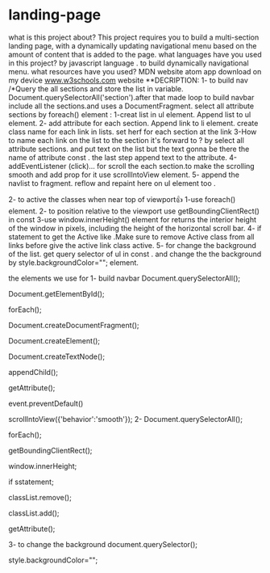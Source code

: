 # landing-page
what is this project about?
This project requires you to build a multi-section landing page, with a dynamically updating navigational menu based on the amount of content that is added to the page.
what languages have you used in this project?
by javascript language . to build dynamically navigational menu.
what resources have you used?
MDN website
atom app download on my device
www.w3schools.com website
**DECRIPTION:
1- to build nav
/*Query the all sections and store the list in variable. Document.querySelectorAll('section').after that made loop to build navbar include all the sections.and uses a DocumentFragment.
select all attribute sections by foreach() element :
1-creat list in ul element. Append list to ul element.
2- add attribute for each section. Append link to li element. create class name for each link in lists. set herf for each section at the link
3-How to name each link on the list to the section it's forward to ?
by select all attribute sections. and put text on the list but the text gonna be there the name of attribute const . the last step append text to the attribute.
4-addEventListener (click)... for scroll the each section.to make the scrolling smooth and add prop for it use scrollIntoView element.
5- append the navlist to fragment. reflow and repaint here on ul element too .

2- to active the classes when near top of viewport👍
1-use foreach() element.
2- to position relative to the viewport use getBoundingClientRect() in const
3-use window.innerHeight() element for returns the interior height of the window in pixels, including the height of the horizontal scroll bar.
4- if statement to get the Active like .Make sure to remove Active class from all links before give the active link class active.
5- for change the background of the list. get query selector of ul in const . and change the the background by style.backgroundColor=""; element.

the elements we use for
1- build navbar
Document.querySelectorAll();

Document.getElementById();

forEach();

Document.createDocumentFragment();

Document.createElement();

Document.createTextNode();

appendChild();

getAttribute();

event.preventDefault()

scrollIntoView({'behavior':'smooth'});
2-
Document.querySelectorAll();

forEach();

getBoundingClientRect();

window.innerHeight;

if sstatement;

classList.remove();

classList.add();

getAttribute();

3- to change the background
document.querySelector();

style.backgroundColor="";


